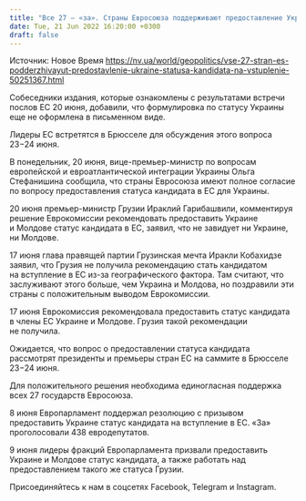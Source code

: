 ```yaml
---
title: "Все 27 — «за». Страны Евросоюза поддерживают предоставление Украине статуса кандидата на вступление в ЕС — Bloomberg"
date: Tue, 21 Jun 2022 16:20:00 +0300
draft: false
---
```

Источник: Новое Время https://nv.ua/world/geopolitics/vse-27-stran-es-podderzhivayut-predostavlenie-ukraine-statusa-kandidata-na-vstuplenie-50251367.html


 Собеседники издания, которые ознакомлены с результатами встречи послов ЕС 20 июня, добавили, что формулировка по статусу Украины еще не оформлена в письменном виде.

Лидеры ЕС встретятся в Брюсселе для обсуждения этого вопроса 23−24 июня.

В понедельник, 20 июня, вице-премьер-министр по вопросам европейской и евроатлантической интеграции Украины Ольга Стефанишина сообщила, что страны Евросоюза имеют полное согласие по вопросу предоставления статуса кандидата в ЕС для Украины.

20 июня премьер-министр Грузии Ираклий Гарибашвили, комментируя решение Еврокомиссии рекомендовать предоставить Украине и Молдове статус кандидата в ЕС, заявил, что не завидует ни Украине, ни Молдове.

17 июня глава правящей партии Грузинская мечта Иракли Кобахидзе заявил, что Грузия не получила рекомендацию стать кандидатом на вступление в ЕС из-за географического фактора. Там считают, что заслуживают этого больше, чем Украина и Молдова, но поздравили эти страны с положительным выводом Еврокомиссии.

17 июня Еврокомиссия рекомендовала предоставить статус кандидата в члены ЕС Украине и Молдове. Грузия такой рекомендации не получила.

Ожидается, что вопрос о предоставлении статуса кандидата рассмотрят президенты и премьеры стран ЕС на саммите в Брюсселе 23−24 июня.

Для положительного решения необходима единогласная поддержка всех 27 государств Евросоюза.

8 июня Европарламент поддержал резолюцию с призывом предоставить Украине статус кандидата на вступление в ЕС. «За» проголосовали 438 евродепутатов.

9 июня лидеры фракций Европарламента призвали предоставить Украине и Молдове статус кандидата, а также работать над предоставлением такого же статуса Грузии.

Присоединяйтесь к нам в соцсетях Facebook, Telegram и Instagram.
